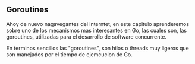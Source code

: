 ## Goroutines

Ahoy de nuevo nagavegantes del interntet, en este capitulo aprenderemos sobre uno de los mecanismos mas interesantes en Go, las cuales son, las goroutines, utilizadas para el desarrollo de software concurrente.

En terminos sencillos las "goroutines", son hilos o threads muy ligeros que son manejados por el tiempo de ejemcucion de Go.
